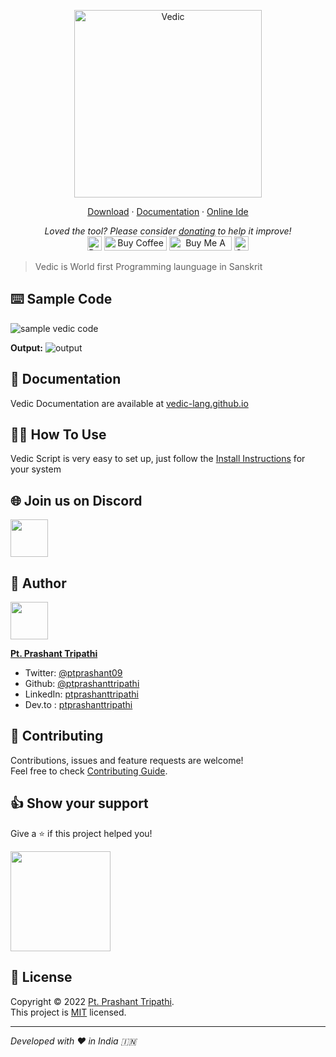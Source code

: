 <p align="center"><a href="https://vedic-lang.github.io"><img alt="Vedic" src="https://raw.githubusercontent.com/vedic-lang/vedic/main/.github/logo.png" width="300vw"/></a></p>
<p align="center">
	<a href="https://vedic-lang.github.io/download">Download</a> ·
	<a href="https://vedic-lang.github.io/">Documentation</a> ·
	<a href="https://vedic-lang.github.io/vedic-ide">Online Ide</a>
</p>
<p align="center">
	<i>Loved the tool? Please consider <a href="https://paypal.me/ptprashanttripathi/10">donating</a> to help it improve!</i><br>
	<a href="https://paypal.me/PtPrashantTripathi"><img height='23' src="https://img.shields.io/badge/support-PayPal-blue?logo=PayPal&style=flat-square&label=Donate" alt="Donate"/></a>
	<a href='https://ko-fi.com/ptprashanttripathi' target='_blank'><img height='23' width="100" src='https://cdn.ko-fi.com/cdn/kofi3.png?v=2' alt='Buy Coffee for ptprashanttripathi' /></a>
	<a href="https://www.buymeacoffee.com/ptprashant09" target="_blank"><img src="https://cdn.buymeacoffee.com/buttons/default-orange.png" alt="Buy Me A Coffee" height="23" width="100" style="border-radius:1px" /></a>
	<a href="upi://pay?pa=pt1997@ybl&pn=Pt.+Prashant+Tripati&tn=Vedic_Transaction" target="_blank"><img src="https://raw.githubusercontent.com/ptprashanttripathi/linkpe/main/img/linkpebadge.svg" alt="Support Via UPI" height="23" style="border-radius:1px" /></a>
</p>

> Vedic is World first Programming launguage in Sanskrit

## ⌨️ Sample Code

![sample vedic code](https://dev-to-uploads.s3.amazonaws.com/uploads/articles/yp0z1i5j08isr1fbc04h.png)

**Output:**
![output](https://dev-to-uploads.s3.amazonaws.com/uploads/articles/uzg8o7t1b6pmejaknbj0.png)

## 📖 Documentation

Vedic Documentation are available at [vedic-lang.github.io](https://vedic-lang.github.io/)

## 👨‍💻 How To Use

Vedic Script is very easy to set up, just follow the [Install Instructions](https://vedic-lang.github.io/how-to-use) for your system

## 🌐 Join us on Discord

<p><a href="https://discord.gg/sWCHauhNQ2"><img width="60" src="https://raw.githubusercontent.com/vedic-lang/vedic/main/discord.png"/></a></p>

## 👤 Author

<p><a href="https://github.com/vedic"><img width="60" src="https://avatars2.githubusercontent.com/u/26687933?s=200&v=4"/></a></p>

[**Pt. Prashant Tripathi**](https://github.com/ptprashanttripathi)

- Twitter: [@ptprashant09](https://twitter.com/ptprashant09)
- Github: [@ptprashanttripathi](https://github.com/ptprashanttripathi)
- LinkedIn: [ptprashanttripathi](https://www.linkedin.com/in/ptprashanttripathi/)
- Dev.to : [ptprashanttripathi](https://dev.to/ptprashanttripathi)

## 🤝 Contributing

Contributions, issues and feature requests are welcome!<br />Feel free to check [Contributing Guide](https://github.com/vedic-lang/vedic/blob/main/CONTRIBUTING.md).

## 👍 Show your support

Give a ⭐️ if this project helped you!

<a href="https://www.patreon.com/ptprashanttripathi"><img src="https://c5.patreon.com/external/logo/become_a_patron_button@2x.png" width="160"></a>

## 📝 License

Copyright © 2022 [Pt. Prashant Tripathi](https://github.com/ptprashanttripathi).<br />
This project is [MIT](https://github.com/vedic-lang/vedic/blob/main/LICENSE) licensed.

---

_Developed with ❤️ in India 🇮🇳_
